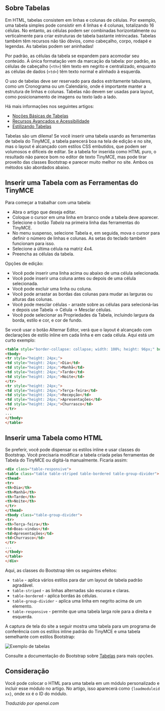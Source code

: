 <!-- Filename: J4.x:Article_Tables / Display title: Artigo: Edição - Tabelas  -->

## Sobre Tabelas

Em HTML, tabelas consistem em linhas e colunas de células. Por exemplo, uma
tabela simples pode consistir em 4 linhas e 4 colunas, totalizando 16 células.
No entanto, as células podem ser combinadas horizontalmente ou verticalmente para
criar estruturas de tabela bastante intrincadas. Tabelas também têm recursos
não tão óbvios, como cabeçalho, corpo, rodapé e legendas. As tabelas podem ser
aninhadas!

Por padrão, as células da tabela se expandem para acomodar seu conteúdo. A única
formatação vem da marcação da tabela: por padrão, as células de cabeçalho (`<th>`) têm
texto em negrito e centralizado, enquanto as células de dados (`<td>`) têm texto normal
e alinhado à esquerda.

O uso de tabelas deve ser reservado para dados estritamente tabulares, como um
Cronograma ou um Calendário, onde é importante manter a estrutura de linhas e
colunas. Tabelas não devem ser usadas para layout, como
posicionamento de imagens ou texto lado a lado.

Há mais informações nos seguintes artigos:

- [Noções Básicas de Tabelas](https://developer.mozilla.org/en-US/docs/Learn/HTML/Tables/Basics)
- [Recursos Avançados e Acessibilidade](https://developer.mozilla.org/en-US/docs/Learn/HTML/Tables/Advanced)
- [Estilizando Tabelas](https://developer.mozilla.org/en-US/docs/Learn/CSS/Building_blocks/Styling_tables)

Tabelas são um dilema! Se você inserir uma tabela usando as ferramentas de tabela do TinyMCE,
a tabela parecerá boa na tela de edição e no site, mas o layout é
alcançado com estilos CSS embutidos, que podem ser volumosos e difíceis de editar.
Se a tabela for inserida como HTML puro, o resultado não parece bom no
editor de texto TinyMCE, mas pode tirar proveito das classes Bootstrap e parecer
muito melhor no site. Ambos os métodos são abordados abaixo.

## Inserir uma Tabela com as Ferramentas do TinyMCE

Para começar a trabalhar com uma tabela:

- Abra o artigo que deseja editar.
- Coloque o cursor em uma linha em branco onde a tabela deve aparecer.
- Selecione o botão *Tabela* na primeira linha das ferramentas do TinyMCE.
- No menu suspenso, selecione Tabela e, em seguida, mova o cursor para definir o
  número de linhas e colunas. As setas do teclado também funcionam para isso.
- Selecione a última célula na matriz 4x4.
- Preencha as células da tabela.

Opções de edição:

- Você pode inserir uma linha acima ou abaixo de uma célula selecionada.
- Você pode inserir uma coluna antes ou depois de uma célula selecionada.
- Você pode excluir uma linha ou coluna.
- Você pode arrastar as bordas das colunas para mudar as larguras ou alturas das colunas.
- Você pode mesclar células - arraste sobre as células para selecioná-las e depois
  use Tabela -> Célula -> Mesclar células.
- Você pode selecionar as Propriedades da Tabela, incluindo largura da borda, estilo e cor, e
  cor de fundo.

Se você usar o botão Alternar Editor, verá que o layout é alcançado com
declarações de estilo inline em cada linha e em cada célula. Aqui está um curto exemplo:

```html
<table style="border-collapse: collapse; width: 100%; height: 96px;" border="1"><colgroup><col style="width: 24.9735%;"><col style="width: 24.9735%;"><col style="width: 24.9735%;"><col style="width: 24.9735%;"></colgroup>
<tbody>
<tr style="height: 24px;">
<td style="height: 24px;">Dia</td>
<td style="height: 24px;">Manhã</td>
<td style="height: 24px;">Tarde</td>
<td style="height: 24px;">Noite</td>
</tr>
<tr style="height: 24px;">
<td style="height: 24px;">Terça-feira</td>
<td style="height: 24px;">Recepção</td>
<td style="height: 24px;">Apresentações</td>
<td style="height: 24px;">Churrasco</td>
</tr>
...
</tbody>
</table>
```

## Inserir uma Tabela como HTML

Se preferir, você pode dispensar os estilos inline e usar classes do Bootstrap. Você precisaria modificar a tabela criada pelas ferramentas de Tabela do TinyMCE ou digitá-la manualmente. Ficaria assim:

```html
<div class="table-responsive">
<table class="table table-striped table-bordered table-group-divider">
<thead>
<tr>
<th>Dia</th>
<th>Manhã</th>
<th>Tarde</th>
<th>Noite</th>
</tr>
</thead>
<tbody class="table-group-divider">
<tr>
<th>Terça-feira</th>
<td>Boas-vindas</td>
<td>Apresentações</td>
<td>Churrasco</td>
</tr>
...
</tbody>
</table>
</div>
```

Aqui, as classes do Bootstrap têm os seguintes efeitos:

- `table` - aplica vários estilos para dar um layout de tabela padrão agradável.
- `table-striped` - as linhas alternadas são escuras e claras.
- `table-bordered` - aplica bordas às células.
- `table-group-divider` - aplica uma linha em negrito acima de um elemento.
- `table-responsive` - permite que uma tabela larga role para a direita e esquerda.

A captura de tela do site a seguir mostra uma tabela para um programa de conferência com os estilos inline padrão do TinyMCE e uma tabela semelhante com estilos Bootstrap:

![Exemplo de tabelas](../../../en/images/articles/articles-site-tables.png)

Consulte a documentação do Bootstrap sobre [Tabelas](https://getbootstrap.com/docs/5.3/content/tables/) para mais opções.

## Consideração

Você pode colocar o HTML para uma tabela em um módulo personalizado e incluir esse módulo no artigo. No artigo, isso aparecerá como `{loadmoduleid xx}`, onde xx é o ID do módulo.

*Traduzido por openai.com*

